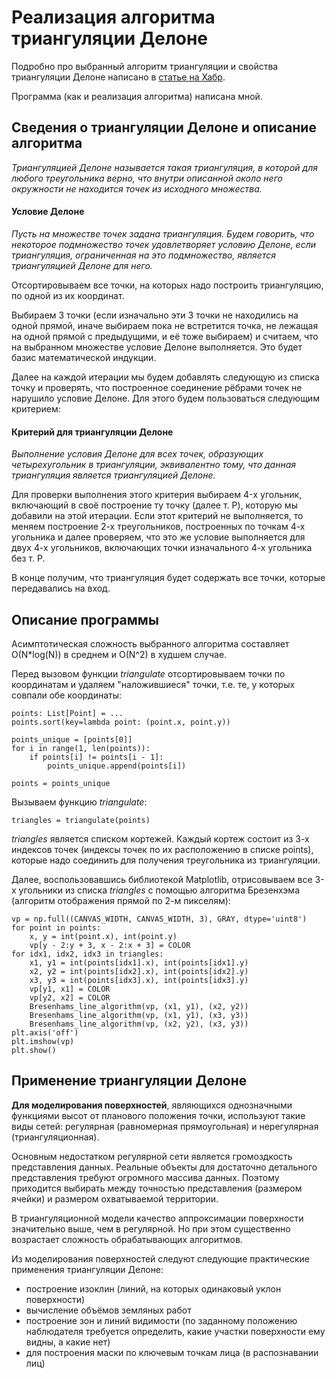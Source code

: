 # Реализация алгоритма триангуляции Делоне
Подробно про выбранный алгоритм триангуляции и свойства триангуляции Делоне написано в [статье на Хабр](https://habr.com/ru/articles/445048/). 

Программа (как и реализация алгоритма) написана мной.

## Сведения о триангуляции Делоне и описание алгоритма

*Триангуляцией Делоне называется такая триангуляция, в которой для любого треугольника верно, что внутри описанной около него окружности не находится точек из исходного множества.*

#### Условие Делоне
*Пусть на множестве точек задана триангуляция. Будем говорить, что некоторое подмножество точек удовлетворяет 
условию Делоне, если триангуляция, ограниченная на это подмножество, является триангуляцией Делоне для него.*

Отсортировываем все точки, на которых надо построить триангуляцию, по одной из их координат.

Выбираем 3 точки (если изначально эти 3 точки не находились на одной прямой, 
иначе выбираем пока не встретится точка, не лежащая на одной прямой с предыдущими, и её тоже выбираем) и считаем, что
на выбранном множестве условие Делоне выполняется. Это будет базис математической индукции.

Далее на каждой итерации мы будем добавлять следующую из списка точку и проверять, что построенное соединение
рёбрами точек не нарушило условие Делоне. Для этого будем пользоваться следующим критерием:

#### Критерий для триангуляции Делоне
*Выполнение условия Делоне для всех точек, образующих четырехугольник в триангуляции, эквивалентно тому, 
что данная триангуляция является триангуляцией Делоне.*

Для проверки выполнения этого критерия выбираем 4-x угольник, включающий в своё построение ту точку (далее 
т. P), которую мы добавили на этой итерации.
Если этот критерий не выполняется, то меняем построение 2-х треугольников, построенных по точкам 4-х угольника и далее
проверяем, что это же условие выполняется для двух 4-х угольников, 
включающих точки изначального 4-х угольника без т. P.

В конце получим, что триангуляция будет содержать все точки, которые передавались на вход.

## Описание программы
Асимптотическая сложность выбранного алгоритма составляет O(N*log(N)) в среднем и O(N^2) в худшем случае.

Перед вызовом функции *triangulate* отсортировываем точки по координатам и удаляем "наложившиеся" точки, т.е. те, 
у которых совпали обе координаты:
```
points: List[Point] = ...
points.sort(key=lambda point: (point.x, point.y))

points_unique = [points[0]]
for i in range(1, len(points)):
    if points[i] != points[i - 1]:
        points_unique.append(points[i])

points = points_unique
```


Вызываем функцию *triangulate*:
```
triangles = triangulate(points)
```
*triangles* является списком кортежей. Каждый кортеж состоит из 3-х индексов точек 
(индексы точек по их расположению в списке points), которые надо соединить для получения треугольника из 
триангуляции.

Далее, воспользовавшись библиотекой Matplotlib, отрисовываем все 3-х угольники из списка *triangles* 
с помощью алгоритма Брезенхэма (алгоритм отображения прямой по 2-м пикселям):
```
vp = np.full((CANVAS_WIDTH, CANVAS_WIDTH, 3), GRAY, dtype='uint8')
for point in points:
    x, y = int(point.x), int(point.y)
    vp[y - 2:y + 3, x - 2:x + 3] = COLOR
for idx1, idx2, idx3 in triangles:
    x1, y1 = int(points[idx1].x), int(points[idx1].y)
    x2, y2 = int(points[idx2].x), int(points[idx2].y)
    x3, y3 = int(points[idx3].x), int(points[idx3].y)
    vp[y1, x1] = COLOR
    vp[y2, x2] = COLOR
    Bresenhams_line_algorithm(vp, (x1, y1), (x2, y2))
    Bresenhams_line_algorithm(vp, (x1, y1), (x3, y3))
    Bresenhams_line_algorithm(vp, (x2, y2), (x3, y3))
plt.axis('off')
plt.imshow(vp)
plt.show()
```

## Применение триангуляции Делоне

**Для моделирования поверхностей**, являющихся однозначными функциями высот от планового положения точки, используют 
такие виды сетей: регулярная (равномерная прямоугольная) и нерегулярная (триангуляционная).

Основным недостатком регулярной сети является громоздкость
представления данных. Реальные объекты для достаточно детального
представления требуют огромного массива данных. Поэтому приходится
выбирать между точностью представления (размером ячейки) и размером
охватываемой территории.

В триангуляционной модели качество аппроксимации поверхности
значительно выше, чем в регулярной. Но при этом существенно возрастает
сложность обрабатывающих алгоритмов.

Из моделирования поверхностей следуют следующие практические применения триангуляции Делоне:
- построение изоклин (линий, на которых одинаковый уклон поверхности) 
- вычисление объёмов земляных работ
- построение зон и линий видимости (по заданному положению наблюдателя
требуется определить, какие участки поверхности ему видны, а какие нет)
- для построения маски по ключевым точкам лица (в распознавании лиц)

